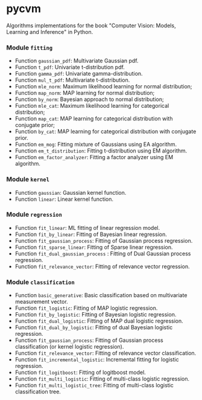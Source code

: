 # pycvm
Algorithms implementations for the book "Computer Vision: Models, Learning and Inference" in Python.

### Module `fitting`
- Function `gaussian_pdf`: Multivariate Gaussian pdf.
- Function `t_pdf`: Univariate t-distribution pdf.
- Function `gamma_pdf`: Univariate gamma-distribution.
- Function `mul_t_pdf`: Multivariate t-distribution.
- Function `mle_norm`: Maximum likelihood learning for normal distribution;
- Function `map_norm`: MAP learning for normal distribution;
- Function `by_norm`: Bayesian approach to normal distribution;
- Function `mle_cat`: Maximum likelihood learning for categorical distribution;
- Function `map_cat`: MAP learning for categorical distribution with conjugate prior;
- Function `by_cat`: MAP learning for categorical distribution with conjugate prior.
- Function `em_mog`: Fitting mixture of Gaussians using EA algorithm.
- Function `em_t_distribution`: Fitting t-distribution using EM algorithm.
- Function `em_factor_analyzer`: Fitting a factor analyzer using EM algorithm.

### Module `kernel`
- Function `gaussian`: Gaussian kernel function.
- Function `linear`: Linear kernel function.

### Module `regression`
- Function `fit_linear`: ML fitting of linear regression model.
- Function `fit_by_linear`: Fitting of Bayesian linear regression.
- Function `fit_gaussian_process`: Fitting of Gaussian process regression.
- Function `fit_sparse_linear`: Fitting of Sparse linear regression.
- Function `fit_dual_gaussian_process` : Fitting of Dual Gaussian process regression.
- Function `fit_relevance_vector`: Fitting of relevance vector regression.

### Module `classification`
- Function `basic_generative`: Basic classification based on multivariate measurement vector.
- Function `fit_logistic`: Fitting of MAP logistic regression.
- Function `fit_by_logistic`: Fitting of Bayesian logistic regression.
- Function `fit_dual_logistic`: Fitting of MAP dual logistic regression.
- Function `fit_dual_by_logistic`: Fitting of dual Bayesian logistic regression.
- Function `fit_gaussian_process`: Fitting of Gaussian process classification (or kernel logistic regression).
- Function `fit_relevance_vector`: Fitting of relevance vector classification.
- Function `fit_incremental_logistic`: Incremental fitting for logistic regression.
- Function `fit_logitboost`: Fitting of logitboost model.
- Function `fit_multi_logistic`: Fitting of multi-class logistic regression.
- Function `fit_multi_logistic_tree`: Fitting of multi-class logistic classification tree.
